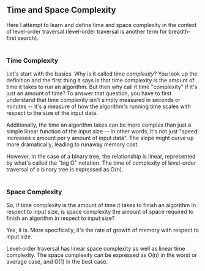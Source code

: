 ## Time and Space Complexity
Here I attempt to learn and define time and space complexity in the context of level-order traversal (level-order traversal is another term for breadth-first search).
<br/>
<br/>
### Time Complexity

Let's start with the basics. Why is it called time _complexity_? You look up the definition and the first thing it says is that time complexity is the amount of time it takes to run an algorithm. But then why call it time "complexity" if it's just an amount of time? To answer that question, you have to first understand that time complexity isn't simply measured in seconds or minutes -- it's a measure of how the algorithm's running time scales with respect to the size of the input data. 

Additionally, the time an algorithm takes can be more complex than just a simple linear function of the input size -- in other words, it's not just "speed increases x amount per y amount of input data". The slope might curve up more dramatically, leading to runaway memory cost. 

However, in the case of a binary tree, the relationship is linear, represented by what's called the "big O" notation. The time of complexity of level-order traversal of a binary tree is expressed as O(n).
<br/>
<br/>
### Space Complexity

So, if time complexity is the amount of time it takes to finish an algorithm in respect to input size, is space complexity the amount of space required to finish an algorithm in respect to input size?

Yes, it is. More specifically, it's the rate of growth of memory with respect to input size.

Level-order traversal has linear space complexity as well as linear time complexity. The space complexity can be expressed as O(n) in the worst or average case, and O(1) in the best case.